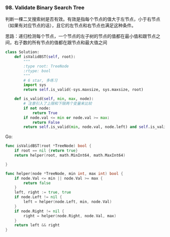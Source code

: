 ### 98. Validate Binary Search Tree

判断一棵二叉搜索树是否有效。有效是指每个节点的值大于左节点，小于右节点（如果有对应节点的话），且它的左节点和右节点也满足这种条件。

思路：递归检测每个节点，一个节点的左子树的节点的值都在最小值和跟节点之间，右子数的所有节点的值都在跟节点和最大值之间

```python
class Solution:
    def isValidBST(self, root):
        """
        :type root: TreeNode
        :rtype: bool
        """
        # 6 star, 多练习
        import sys
        return self.is_valid(-sys.maxsize, sys.maxsize, root)

    def is_valid(self, min, max, node):
        # 注意引入了上限和下限两个变量来比较
        if not node:
            return True
        if node.val <= min or node.val >= max:
            return False
        return self.is_valid(min, node.val, node.left) and self.is_valid(node.val, max, node.right)

```

Go:

```go
func isValidBST(root *TreeNode) bool {
	if root == nil {return true}
	return helper(root, math.MinInt64, math.MaxInt64)

}

func helper(node *TreeNode, min int, max int) bool {
	if node.Val <= min || node.Val >= max {
		return false
	}
	left, right := true, true
	if node.Left != nil {
		left = helper(node.Left, min, node.Val)
	}
	if node.Right != nil {
		right = helper(node.Right, node.Val, max)
	}
	return left && right
}
```